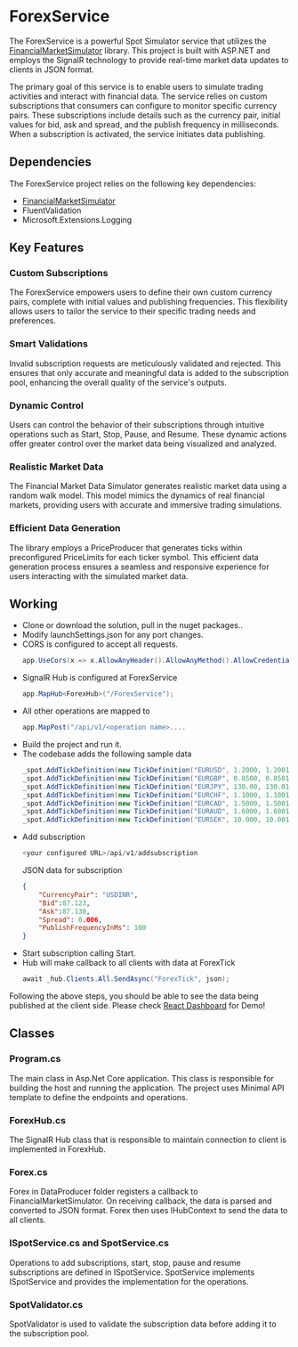 # ForexService

The ForexService is a powerful Spot Simulator service that utilizes the [FinancialMarketSimulator](https://github.com/ambarishvaidya/FinancialMarketSimulator) library. This project is built with ASP.NET and employs the SignalR technology to provide real-time market data updates to clients in JSON format.

The primary goal of this service is to enable users to simulate trading activities and interact with financial data. The service relies on custom subscriptions that consumers can configure to monitor specific currency pairs. These subscriptions include details such as the currency pair, initial values for bid, ask and spread, and the publish frequency in milliseconds. When a subscription is activated, the service initiates data publishing.

## Dependencies

The ForexService project relies on the following key dependencies:

- [FinancialMarketSimulator](https://github.com/ambarishvaidya/FinancialMarketSimulator)
- FluentValidation
- Microsoft.Extensions.Logging

## Key Features

### Custom Subscriptions

The ForexService empowers users to define their own custom currency pairs, complete with initial values and publishing frequencies. This flexibility allows users to tailor the service to their specific trading needs and preferences.

### Smart Validations

Invalid subscription requests are meticulously validated and rejected. This ensures that only accurate and meaningful data is added to the subscription pool, enhancing the overall quality of the service's outputs.

### Dynamic Control

Users can control the behavior of their subscriptions through intuitive operations such as Start, Stop, Pause, and Resume. These dynamic actions offer greater control over the market data being visualized and analyzed.

### Realistic Market Data

The Financial Market Data Simulator generates realistic market data using a random walk model. This model mimics the dynamics of real financial markets, providing users with accurate and immersive trading simulations.

### Efficient Data Generation

The library employs a PriceProducer that generates ticks within preconfigured PriceLimits for each ticker symbol. This efficient data generation process ensures a seamless and responsive experience for users interacting with the simulated market data.

## Working

-	Clone or download the solution, pull in the nuget packages..
-	Modify launchSettings.json for any port changes.			
-	CORS is configured to accept all requests.
	```csharp
	app.UseCors(x => x.AllowAnyHeader().AllowAnyMethod().AllowCredentials().SetIsOriginAllowed(origin => true));
	```
-	SignalR Hub is configured at ForexService
	```csharp
	app.MapHub<ForexHub>("/ForexService");
	```
-	All other operations are mapped to
	```csharp
	app.MapPost("/api/v1/<operation name>....
	```
-	Build the project and run it.
-	The codebase adds the following sample data
  	```csharp
	_spot.AddTickDefinition(new TickDefinition("EURUSD", 1.2000, 1.2001, 0.001, 1000));
	_spot.AddTickDefinition(new TickDefinition("EURGBP", 0.8500, 0.8501, 0.001, 1500));
	_spot.AddTickDefinition(new TickDefinition("EURJPY", 130.00, 130.01, 0.01, 1750));
	_spot.AddTickDefinition(new TickDefinition("EURCHF", 1.1000, 1.1001, 0.001, 800));
	_spot.AddTickDefinition(new TickDefinition("EURCAD", 1.5000, 1.5001, 0.001, 1200));
	_spot.AddTickDefinition(new TickDefinition("EURAUD", 1.6000, 1.6001, 0.001, 2000));
	_spot.AddTickDefinition(new TickDefinition("EURSEK", 10.000, 10.001, 0.001, 900));
   	```
-	Add subscription
	```csharp
	<your configured URL>/api/v1/addsubscription
	```
	JSON data for subscription
	```json
	{
		"CurrencyPair": "USDINR",
		"Bid":87.123,
		"Ask":87.130,
		"Spread": 0.006,
		"PublishFrequencyInMs": 100
	}
	```
-	Start subscription calling Start.
-	Hub will make callback to all clients with data at ForexTick
	```csharp
	await _hub.Clients.All.SendAsync("ForexTick", json);	
	```

Following the above steps, you should be able to see the data being published at the client side. 
Please check [React Dashboard](https://github.com/ambarishvaidya/ReactTradeWatchDashboard) for Demo!

## Classes

### Program.cs
The main class in Asp.Net Core application. This class is responsible for building the host and running the application.
The project uses Minimal API template to define the endpoints and operations.

### ForexHub.cs
The SignalR Hub class that is responsible to maintain connection to client is implemented in ForexHub.

### Forex.cs
Forex in DataProducer folder registers a callback to FinancialMarketSimulator. On receiving callback, the data is parsed and converted to JSON format.
Forex then uses IHubContext to send the data to all clients.

### ISpotService.cs and SpotService.cs
Operations to add subscriptions, start, stop, pause and resume subscriptions are defined in ISpotService.
SpotService implements ISpotService and provides the implementation for the operations.

### SpotValidator.cs
SpotValidator is used to validate the subscription data before adding it to the subscription pool.
